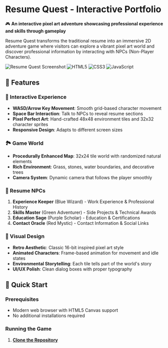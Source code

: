 # Resume Quest - Interactive Portfolio

🎮 **An interactive pixel art adventure showcasing professional experience and skills through gameplay**

Resume Quest transforms the traditional resume into an immersive 2D adventure game where visitors can explore a vibrant pixel art world and discover professional information by interacting with NPCs (Non-Player Characters).

![Resume Quest Screenshot](https://img.shields.io/badge/Game-Resume%20Quest-brightgreen)
![HTML5](https://img.shields.io/badge/HTML5-E34F26?logo=html5&logoColor=white)
![CSS3](https://img.shields.io/badge/CSS3-1572B6?logo=css3&logoColor=white)
![JavaScript](https://img.shields.io/badge/JavaScript-F7DF1E?logo=javascript&logoColor=black)

## 🌟 Features

### 🎯 Interactive Experience
- **WASD/Arrow Key Movement**: Smooth grid-based character movement
- **Space Bar Interaction**: Talk to NPCs to reveal resume sections
- **Pixel Perfect Art**: Hand-crafted 48x48 environment tiles and 32x32 character sprites
- **Responsive Design**: Adapts to different screen sizes

### 🏞️ Game World
- **Procedurally Enhanced Map**: 32x24 tile world with randomized natural elements
- **Rich Environment**: Grass, stones, water boundaries, and decorative trees
- **Camera System**: Dynamic camera that follows the player smoothly

### 👥 Resume NPCs
1. **Experience Keeper** (Blue Wizard) - Work Experience & Professional History
2. **Skills Master** (Green Adventurer) - Side Projects & Technical Awards
3. **Education Sage** (Purple Scholar) - Education & Certifications
4. **Contact Oracle** (Red Mystic) - Contact Information & Social Links

### 🎨 Visual Design
- **Retro Aesthetic**: Classic 16-bit inspired pixel art style
- **Animated Characters**: Frame-based animation for movement and idle states
- **Environmental Storytelling**: Each tile tells part of the world's story
- **UI/UX Polish**: Clean dialog boxes with proper typography

## 🚀 Quick Start

### Prerequisites
- Modern web browser with HTML5 Canvas support
- No additional installations required

### Running the Game
1. **[Clone the Repository](https://ixrin.github.io/resume-web-game-like-interactive/)**
